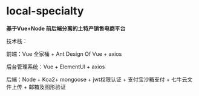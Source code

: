 # local-specialty

**基于Vue+Node 前后端分离的土特产销售电商平台**

技术栈：

前端：Vue 全家桶 + Ant Design Of Vue + axios 

后台管理系统：Vue + ElementUI + axios

后端：Node + Koa2+ mongoose + jwt权限认证 + 支付宝沙箱支付 + 七牛云文件上传 + 邮箱及图形验证

